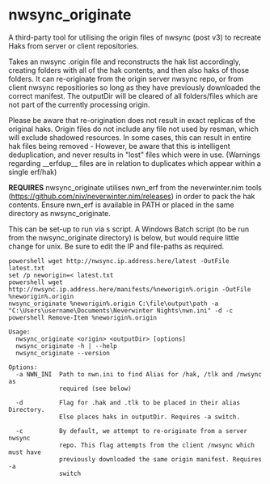 # nwsync_originate
A third-party tool for utilising the origin files of nwsync (post v3) to recreate Haks from server or client repositories.

Takes an nwsync .origin file and reconstructs the hak list accordingly, creating folders with all of the hak contents, and then also haks of those folders. It can re-originate from the origin server nwsync repo, or from client nwsync repositiories so long as they have previously downloaded the correct manifest. The outputDir will be cleared of all folders/files which are not part of the currently processing origin.

Please be aware that re-origination does not result in exact replicas of the original haks. Origin files do not include any file not used by resman, which will exclude shadowed resources. In some cases, this can result in entire hak files being removed - However, be aware that this is intelligent deduplication, and never results in "lost" files which were in use. (Warnings regarding \_\_erfdup\_\_ files are in relation to duplicates which appear within a single erf/hak)


**REQUIRES**
nwsync_originate utilises nwn_erf from the neverwinter.nim tools (https://github.com/niv/neverwinter.nim/releases) in order to pack the hak contents. Ensure nwn_erf is available in PATH or placed in the same directory as nwsync_originate.

This can be set-up to run via s script. A Windows Batch script (to be run from the nwsync_originate directory) is below, but would require little change for unix. Be sure to edit the IP and file-paths as required.
```
powershell wget http://nwsync.ip.address.here/latest -OutFile latest.txt
set /p neworigin=< latest.txt
powershell wget http://nwsync.ip.address.here/manifests/%neworigin%.origin -OutFile %neworigin%.origin
nwsync_originate %neworigin%.origin C:\file\output\path -a "C:\Users\username\Documents\Neverwinter Nights\nwn.ini" -d -c
powershell Remove-Item %neworigin%.origin
```

```
Usage:
  nwsync_originate <origin> <outputDir> [options]
  nwsync_originate -h | --help
  nwsync_originate --version

Options:
  -a NWN_INI  Path to nwn.ini to find Alias for /hak, /tlk and /nwsync as
              required (see below)

  -d          Flag for .hak and .tlk to be placed in their alias Directory.
              Else places haks in outputDir. Requires -a switch.

  -c          By default, we attempt to re-originate from a server nwsync
              repo. This flag attempts from the client /nwsync which must have
              previously downloaded the same origin manifest. Requires -a
              switch
```
